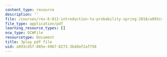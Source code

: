 ```yaml
---
content_type: resource
description: ''
file: /courses/res-6-012-introduction-to-probability-spring-2018/a893cd5f885e496782733bddaf2af750_FT0ptFu6dVA.pdf
file_type: application/pdf
learning_resource_types: []
ocw_type: OCWFile
resourcetype: Document
title: 3play pdf file
uid: a893cd5f-885e-4967-8273-3bddaf2af750
---
```

